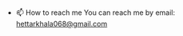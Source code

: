 
- 📫 How to reach me 
You can reach me by email: hettarkhala068@gmail.com

<!---
hettarkhala/hettarkhala is a ✨ special ✨ repository because its `README.md` (this file) appears on your GitHub profile.
You can click the Preview link to take a look at your changes.
--->
